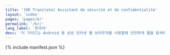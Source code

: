 ```yaml
---
title: '[KR Translate] Assistant de sécurité et de confidentialité'
layout: 'index'
pages: 'pages/kr'
permalink: '/kr/'
lang_label: '한국어'
desc: '이 가이드는 Android 용 삼성 인터넷 웹 브라우저를 사용할때 안전하게 웹을 탐색하는데 도움이됩니다.'
---
```

{% include manifest.json %}

